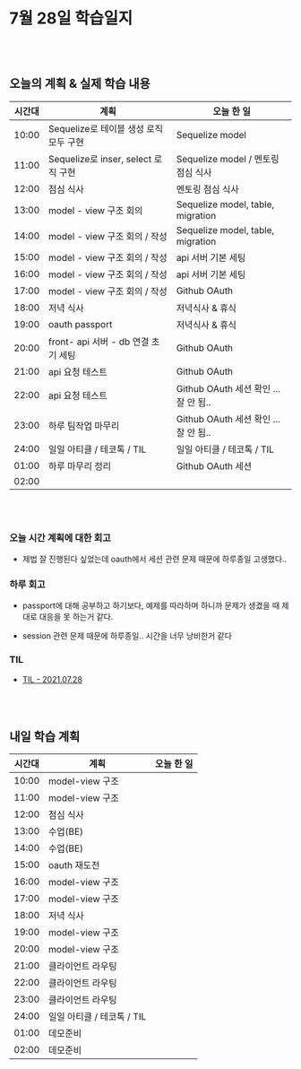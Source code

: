 # 7월 28일 학습일지

<br/>
<br/>

## 오늘의 계획 & 실제 학습 내용

| 시간대 | 계획                                   | 오늘 한 일                            |
| ------ | -------------------------------------- | ------------------------------------- |
| 10:00  | Sequelize로 테이블 생성 로직 모두 구현 | Sequelize model                       |
| 11:00  | Sequelize로 inser, select 로직 구현    | Sequelize model / 멘토링 점심 식사    |
| 12:00  | 점심 식사                              | 멘토링 점심 식사                      |
| 13:00  | model - view 구조 회의                 | Sequelize model, table, migration     |
| 14:00  | model - view 구조 회의 / 작성          | Sequelize model, table, migration     |
| 15:00  | model - view 구조 회의 / 작성          | api 서버 기본 세팅                    |
| 16:00  | model - view 구조 회의 / 작성          | api 서버 기본 세팅                    |
| 17:00  | model - view 구조 회의 / 작성          | Github OAuth                          |
| 18:00  | 저녁 식사                              | 저녁식사 & 휴식                       |
| 19:00  | oauth passport                         | 저녁식사 & 휴식                       |
| 20:00  | front- api 서버 - db 연결 초기 세팅    | Github OAuth                          |
| 21:00  | api 요청 테스트                        | Github OAuth                          |
| 22:00  | api 요청 테스트                        | Github OAuth 세션 확인 ... 잘 안 됨.. |
| 23:00  | 하루 팀작업 마무리                     | Github OAuth 세션 확인 ... 잘 안 됨.. |
| 24:00  | 일일 아티클 / 테코톡 / TIL             | 일일 아티클 / 테코톡 / TIL            |
| 01:00  | 하루 마무리 정리                       | Github OAuth 세션                     |
| 02:00  |                                        |                                       |

<br/>
<br/>

### 오늘 시간 계획에 대한 회고

- 제법 잘 진행된다 싶었는데 oauth에서 세션 관련 문제 때문에 하루종일 고생했다..

### 하루 회고

- passport에 대해 공부하고 하기보다, 예제를 따라하며 하니까 문제가 생겼을 때 제대로 대응을 못 하는거 같다.

- session 관련 문제 때문에 하루종일.. 시간을 너무 낭비한거 같다

### TIL

- [TIL - 2021.07.28](https://velog.io/@jjuny546/TIL-2021.07.28)

<br/>
<br/>

## 내일 학습 계획

| 시간대 | 계획                       | 오늘 한 일 |
| ------ | -------------------------- | ---------- |
| 10:00  | model-view 구조            |            |
| 11:00  | model-view 구조            |            |
| 12:00  | 점심 식사                  |            |
| 13:00  | 수업(BE)                   |            |
| 14:00  | 수업(BE)                   |            |
| 15:00  | oauth 재도전               |            |
| 16:00  | model-view 구조            |            |
| 17:00  | model-view 구조            |            |
| 18:00  | 저녁 식사                  |            |
| 19:00  | model-view 구조            |            |
| 20:00  | model-view 구조            |            |
| 21:00  | 클라이언트 라우팅          |            |
| 22:00  | 클라이언트 라우팅          |            |
| 23:00  | 클라이언트 라우팅          |            |
| 24:00  | 일일 아티클 / 테코톡 / TIL |            |
| 01:00  | 데모준비                   |            |
| 02:00  | 데모준비                   |            |
